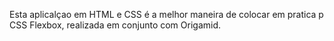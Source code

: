 Esta aplicalçao em HTML e CSS é a melhor maneira de colocar em pratica p CSS Flexbox, realizada em conjunto com Origamid.
